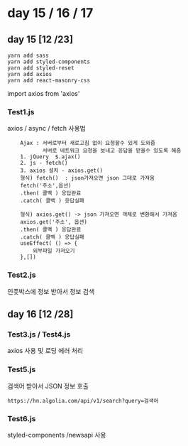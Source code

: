 # day 15 / 16 / 17

## day 15 [12 /23]
```
yarn add sass 
yarn add styled-components
yarn add styled-reset
yarn add axios
yarn add react-masonry-css
```
import axios from 'axios'

### Test1.js
axios / async / fetch 사용법
```
    Ajax : 서버로부터 새로고침 없이 요청할수 있게 도와줌
           서버로 네트워크 요청을 보내고 응답을 받을수 있도록 해줌 
    1. jQuery  $.ajax()
    2. js - fetch() 
    3. axios 설치 - axios.get()
    형식) fetch()  : json가져오면 json 그대로 가져옴 
    fetch('주소',옵션)
    .then( 콜백 ) 응답완료
    .catch( 콜백 ) 응답실패
    
    형식) axios.get() -> json 가져오면 객체로 변환해서 가져옴 
    axios.get('주소', 옵션) 
    .then( 콜백 ) 응답완료
    .catch( 콜백 ) 응답실패
    useEffect( () => {
        외부파일 가져오기 
    },[])
```
### Test2.js
인풋박스에 정보 받아서 정보 검색

## day 16 [12 /28]
### Test3.js / Test4.js
axios 사용 및 로딩 에러 처리
### Test5.js
검색어 받아서 JSON 정보 호출
```
https://hn.algolia.com/api/v1/search?query=검색어
```
### Test6.js
styled-components /newsapi 사용
